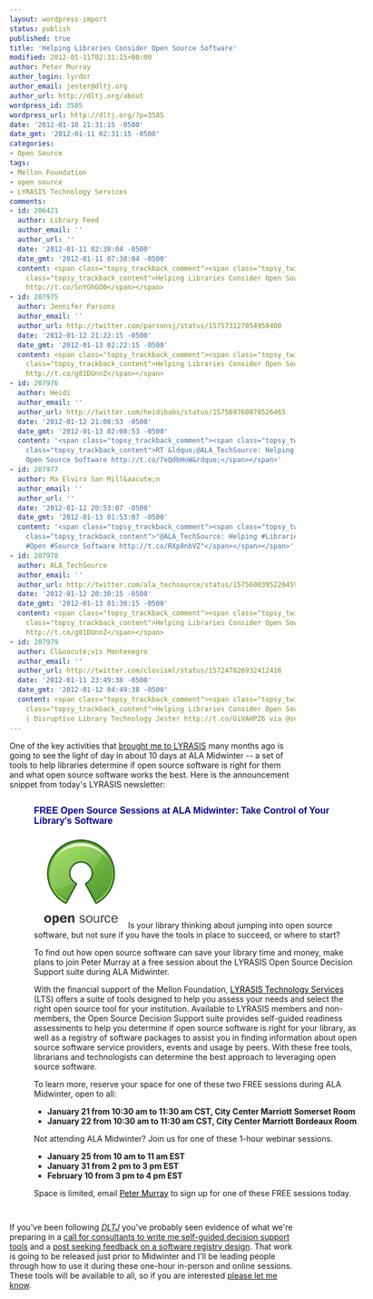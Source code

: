 ```yaml
---
layout: wordpress-import
status: publish
published: true
title: 'Helping Libraries Consider Open Source Software'
modified: 2012-01-11T02:31:15+00:00
author: Peter Murray
author_login: lyrdor
author_email: jester@dltj.org
author_url: http://dltj.org/about
wordpress_id: 3585
wordpress_url: http://dltj.org/?p=3585
date: '2012-01-10 21:31:15 -0500'
date_gmt: '2012-01-11 02:31:15 -0500'
categories:
- Open Source
tags:
- Mellon Foundation
- open source
- LYRASIS Technology Services
comments:
- id: 206421
  author: Library Feed
  author_email: ''
  author_url: ''
  date: '2012-01-11 02:38:04 -0500'
  date_gmt: '2012-01-11 07:38:04 -0500'
  content: <span class="topsy_trackback_comment"><span class="topsy_twitter_username"><span
    class="topsy_trackback_content">Helping Libraries Consider Open Source Software
    http://t.co/SnYGhGO0</span></span>
- id: 207975
  author: Jennifer Parsons
  author_email: ''
  author_url: http://twitter.com/parsonsj/status/157573127054950400
  date: '2012-01-12 21:22:15 -0500'
  date_gmt: '2012-01-13 02:22:15 -0500'
  content: <span class="topsy_trackback_comment"><span class="topsy_twitter_username"><span
    class="topsy_trackback_content">Helping Libraries Consider Open Source Software
    http://t.co/g81DUnnZ</span></span>
- id: 207976
  author: Heidi
  author_email: ''
  author_url: http://twitter.com/heidibabs/status/157569760878526465
  date: '2012-01-12 21:08:53 -0500'
  date_gmt: '2012-01-13 02:08:53 -0500'
  content: '<span class="topsy_trackback_comment"><span class="topsy_twitter_username"><span
    class="topsy_trackback_content">RT &ldquo;@ALA_TechSource: Helping Libraries Consider
    Open Source Software http://t.co/7eQdbHoW&rdquo;</span></span>'
- id: 207977
  author: Ma Elvira San Mill&aacute;n
  author_email: ''
  author_url: ''
  date: '2012-01-12 20:53:07 -0500'
  date_gmt: '2012-01-13 01:53:07 -0500'
  content: '<span class="topsy_trackback_comment"><span class="topsy_twitter_username"><span
    class="topsy_trackback_content">"@ALA_TechSource: Helping #Libraries Consider
    #Open #Source Software http://t.co/RXp8nbVZ"</span></span></span>'
- id: 207978
  author: ALA_TechSource
  author_email: ''
  author_url: http://twitter.com/ala_techsource/status/157560039522045952
  date: '2012-01-12 20:30:15 -0500'
  date_gmt: '2012-01-13 01:30:15 -0500'
  content: <span class="topsy_trackback_comment"><span class="topsy_twitter_username"><span
    class="topsy_trackback_content">Helping Libraries Consider Open Source Software
    http://t.co/g81DUnnZ</span></span>
- id: 207979
  author: Cl&oacute;vis Montenegro
  author_email: ''
  author_url: http://twitter.com/clovisml/status/157247826932412416
  date: '2012-01-11 23:49:38 -0500'
  date_gmt: '2012-01-12 04:49:38 -0500'
  content: <span class="topsy_trackback_comment"><span class="topsy_twitter_username"><span
    class="topsy_trackback_content">Helping Libraries Consider Open Source Software
    | Disruptive Library Technology Jester http://t.co/GiVAHPZ6 via @sergi_montes</span></span>
---
```

<p>One of the key activities that <a href="/article/now-working-for-lyrasis/" title="Now Working for LYRASIS">brought me to LYRASIS</a> many months ago is going to see the light of day in about 10 days at ALA Midwinter -- a set of tools to help libraries determine if open source software is right for them and what open source software works the best.  Here is the announcement snippet from today's LYRASIS newsletter:</p>
<div style="margin-left:2em;width:570px; padding:15px; background-color: rgb(255, 255, 255); background-image: url("http://dltj.org/wp-content/uploads/2012/01/background.jpg");color: rgb(0, 0, 0); font-family: Arial,Helvetica,sans-serif; margin-top: 10px; font-size: 10pt; border: 0px solid rgb(0, 0, 0); text-align: left;">
    <span style="font-size: 12pt; font-family: Arial,Helvetica,sans-serif; color: rgb(0, 0, 144); margin-top: 10px;"><strong>FREE Open Source Sessions at ALA Midwinter: Take Control of Your Library's Software</strong></span></p>
<p>    <img src="/wp-content/uploads/2012/01/open-source-logo.png" alt="Open Source Logo" title="open-source-logo" width="166" height="166" class="alignleft size-full wp-image-3587" style="border:0;" />Is your library thinking about jumping into open source software, but not sure if you have the tools in place to succeed, or where to start?</p>
<p>    To find out how open source software can save your library time and money, make plans to join Peter Murray at a free session about the LYRASIS Open Source Decision Support suite during ALA Midwinter.</p>
<p>    With the financial support of the Mellon Foundation, <a target="_blank" href="http://www.lyrasis.org/LYRASIS%20Digital/Pages/default.aspx" style="color: rgb(0, 0, 0); text-decoration: underline;" title="Lyrasis:  LYRASIS Technology Services">LYRASIS Technology Services</a> (LTS) offers a suite of tools designed to help you assess your needs and select the right open source tool for your institution. Available to LYRASIS members and non-members, the Open Source Decision Support suite provides self-guided readiness assessments to help you determine if open source software is right for your library, as well as a registry of software packages to assist you in finding information about open source software service providers, events and usage by peers. With these free tools, librarians and technologists can determine the best approach to leveraging open source software.</p>
<p>    To learn more, reserve your space for one of these two FREE sessions during ALA Midwinter, open to all:</p>
<ul>
<li><strong>January 21 from 10:30 am to 11:30 am CST, City Center Marriott Somerset Room</strong></li>
<li><strong>January 22 from 10:30 am to 11:30 am CST, City Center Marriott Bordeaux Room</strong></li>
</ul>
<p>    Not attending ALA Midwinter? Join us for one of these 1-hour webinar sessions.</p>
<ul>
<li><strong>January 25 from 10 am to 11 am EST</strong></li>
<li><strong>January 31 from 2 pm to 3 pm EST</strong></li>
<li><strong>February 10 from 3 pm to 4 pm EST</strong></li>
</ul>
<p>    Space is limited, email <a target="_blank" href="mailto:peter.murray@lyrasis.org?Subject=Signing%20up%20for%20an%20open%20source%20session" style="color: rgb(0, 0, 0); text-decoration: underline;">Peter Murray</a> to sign up for one of these FREE sessions today.
  </div>
<p>If you've been following <i><acronym title="Disruptive Library Technology Jester">DLTJ</acronym></i> you've probably seen evidence of what we're preparing in a <a href="/article/create-oss-decision-support-tools/" title="Seeking consultants to create decision support tools for open source software selection">call for consultants to write me self-guided decision support tools</a> and a <a href="/article/oss-registry-database/" title="Seeking feedback on database design for an open source software registry">post seeking feedback on a software registry design</a>.  That work is going to be released just prior to Midwinter and I'll be leading people through how to use it during these one-hour in-person and online sessions.  These tools will be available to all, so if you are interested <a href="mailto:peter.murray@lyrasis.org?Subject=Signing%20up%20for%20an%20open%20source%20session">please let me know</a>.</p>
